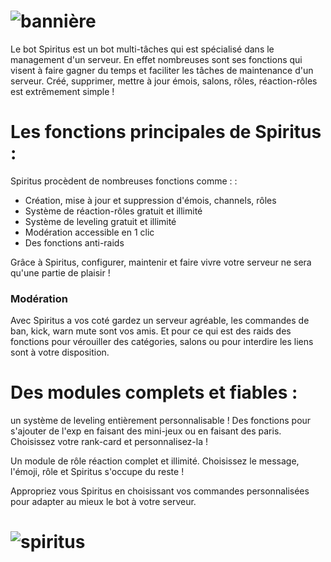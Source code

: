 # ![bannière](https://cdn.discordapp.com/attachments/734318123510923324/734323656590884864/spiritus_baniere_mini.png)


Le bot Spiritus est un bot multi-tâches qui est spécialisé dans le management d'un serveur. En effet nombreuses sont ses fonctions qui visent à faire gagner du temps et faciliter les tâches de maintenance d'un serveur. Créé, supprimer, mettre à jour émois, salons, rôles, réaction-rôles est extrêmement simple !

# Les fonctions principales de Spiritus :

Spiritus procèdent de nombreuses fonctions comme : : 
  <ul>
  <li> Création, mise à jour et suppression d'émois, channels, rôles </li>
  <li> Système de réaction-rôles gratuit et illimité </li>
  <li> Système de leveling gratuit et illimité </li>
  <li> Modération accessible en 1 clic </li>
  <li> Des fonctions anti-raids </li>
  </ul>
Grâce à Spiritus, configurer, maintenir et faire vivre votre serveur ne sera qu'une partie de plaisir !

### Modération
Avec Spiritus a vos coté gardez un serveur agréable, les commandes de ban, kick, warn mute sont vos amis. Et pour ce qui est des raids des fonctions pour vérouiller des catégories, salons ou pour interdire les liens sont à votre disposition.

# Des modules complets et fiables :

un système de leveling entièrement personnalisable ! Des fonctions pour s'ajouter de l'exp en faisant des mini-jeux ou en faisant des paris. Choisissez votre rank-card et personnalisez-la !

Un module de rôle réaction complet et illimité. Choisissez le message, l'émoji, rôle et Spiritus s'occupe du reste !

Appropriez vous Spiritus en choisissant vos commandes personnalisées pour adapter au mieux le bot à votre serveur.

# ![spiritus](https://cdn.discordapp.com/attachments/734318123510923324/734318158642544650/spiritus_banniere.png)
